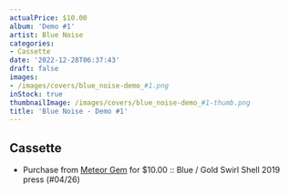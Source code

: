 ```yaml
---
actualPrice: $10.00
album: 'Demo #1'
artist: Blue Noise
categories:
- Cassette
date: '2022-12-28T06:37:43'
draft: false
images:
- /images/covers/blue_noise-demo_#1.png
inStock: true
thumbnailImage: /images/covers/blue_noise-demo_#1-thumb.png
title: 'Blue Noise - Demo #1'
---
```


## Cassette
* Purchase from [Meteor Gem](https://meteor-gem.com/products/blue-noise-demo-1-cassette) for $10.00 :: Blue / Gold Swirl Shell 2019 press (#04/26)
